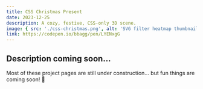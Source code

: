 ```yaml
---
title: CSS Christmas Present
date: 2023-12-25
description: A cozy, festive, CSS-only 3D scene.
image: { src: './css-christmas.png', alt: 'SVG filter heatmap thumbnail' }
link: https://codepen.io/bbagg/pen/LYENxgG
---
```


## Description coming soon...

Most of these project pages are still under construction... but fun things are coming soon! 👀
